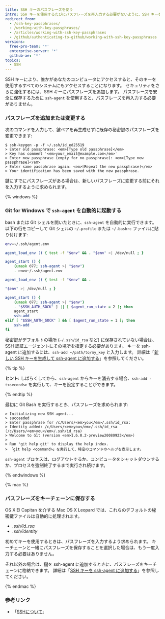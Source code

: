 ```yaml
---
title: SSH キーのパスフレーズを使う
intro: SSH キーを使用するたびにパスフレーズを再入力する必要がないように、SSH キーを保護し、認証エージェントを設定できます。
redirect_from:
  - /ssh-key-passphrases/
  - /working-with-key-passphrases/
  - /articles/working-with-ssh-key-passphrases
  - /github/authenticating-to-github/working-with-ssh-key-passphrases
versions:
  free-pro-team: '*'
  enterprise-server: '*'
  github-ae: '*'
topics:
  - SSH
---
```

SSH キーにより、誰かがあなたのコンピュータにアクセスすると、そのキーを使用するすべてのシステムにもアクセスすることになります。 セキュリティをさらに強化するには、SSH キーにパスフレーズを追加します。 パスフレーズを安全に保存するために `ssh-agent` を使用すると、パスフレーズを再入力する必要がありません。

### パスフレーズを追加または変更する

次のコマンドを入力して、鍵ペアを再生成せずに既存の秘密鍵のパスフレーズを変更できます:

```shell
$ ssh-keygen -p -f ~/.ssh/id_ed25519
> Enter old passphrase: <em>[Type old passphrase]</em>
> Key has comment '<em>your_email@example.com</em>'
> Enter new passphrase (empty for no passphrase): <em>[Type new passphrase]</em>
> Enter same passphrase again: <em>[Repeat the new passphrase]</em>
> Your identification has been saved with the new passphrase.
```

鍵にすでにパスフレーズがある場合は、新しいパスフレーズに変更する前にそれを入力するように求められます。

{% windows %}

### Git for Windows で `ssh-agent` を自動的に起動する

bash または Git シェルを開いたときに、`ssh-agent` を自動的に実行できます。 以下の行をコピーして Git シェルの `~/.profile` または `~/.bashrc` ファイルに貼り付けます:

``` bash
env=~/.ssh/agent.env

agent_load_env () { test -f "$env" && . "$env" >| /dev/null ; }

agent_start () {
    (umask 077; ssh-agent >| "$env")
    . env=~/.ssh/agent.env

agent_load_env () { test -f "$env" && .

"$env" >| /dev/null ; }

agent_start () {
    (umask 077; ssh-agent >| "$env")
    . "$SSH_AUTH_SOCK" ] || [ $agent_run_state = 2 ]; then
    agent_start
    ssh-add
elif [ "$SSH_AUTH_SOCK" ] && [ $agent_run_state = 1 ]; then
    ssh-add
fi
```

秘密鍵がデフォルトの場所 (`~/.ssh/id_rsa` など) に保存されていない場合は、SSH 認証エージェントにその場所を指定する必要があります。 キーを ssh-agent に追加するには、`ssh-add ~/path/to/my_key` と入力します。 詳細は「[新しい SSH キーを生成して ssh-agent に追加する](/articles/generating-a-new-ssh-key-and-adding-it-to-the-ssh-agent/)」を参照してください。

{% tip %}

**ヒント:** しばらくしてから、`ssh-agent` からキーを消去する場合、`ssh-add -t<seconds>` を実行して、キーを設定することができます。

{% endtip %}

最初に Git Bash を実行するとき、パスフレーズを求められます:

```shell
> Initializing new SSH agent...
> succeeded
> Enter passphrase for /c/Users/<em>you</em>/.ssh/id_rsa:
> Identity added: /c/Users/<em>you</em>/.ssh/id_rsa (/c/Users/<em>you</em>/.ssh/id_rsa)
> Welcome to Git (version <em>1.6.0.2-preview20080923</em>)
>
> Run 'git help git' to display the help index.
> 「git help <command>」を実行して、特定のコマンドのヘルプを表示します。
```

`ssh-agent` プロセスは、ログアウトするか、コンピュータをシャットダウンするか、プロセスを強制終了するまで実行され続けます。

{% endwindows %}

{% mac %}

### パスフレーズをキーチェーンに保存する

OS X El Capitan を介する Mac OS X Leopard では、これらのデフォルトの秘密鍵ファイルは自動的に処理されます。

- *.ssh/id_rsa*
- *.ssh/identity*

初めてキーを使用するときは、パスフレーズを入力するよう求められます。 キーチェーンと一緒にパスフレーズを保存することを選択した場合は、もう一度入力する必要はありません。

それ以外の場合は、鍵を ssh-agent に追加するときに、パスフレーズをキーチェーンに格納できます。 詳細は「[SSH キーを ssh-agent に追加する](/articles/generating-a-new-ssh-key-and-adding-it-to-the-ssh-agent#adding-your-ssh-key-to-the-ssh-agent)」を参照してください。

{% endmac %}

### 参考リンク

- 「[SSHについて](/articles/about-ssh)」
